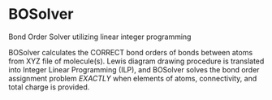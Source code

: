 # BOSolver
Bond Order Solver utilizing linear integer programming

BOSolver calculates the CORRECT bond orders of bonds between atoms from XYZ file of molecule(s).
Lewis diagram drawing procedure is translated into Integer Linear Programming (ILP), and BOSolver solves the bond order assignment problem *EXACTLY* when elements of atoms, connectivity, and total charge is provided.
